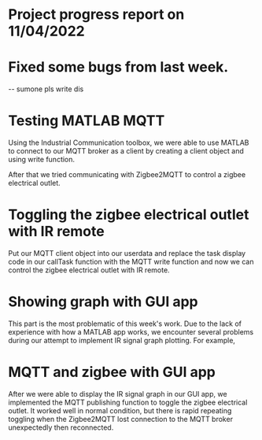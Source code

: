 # Project progress report on 11/04/2022

# Fixed some bugs from last week.
-- sumone pls write dis

# Testing MATLAB MQTT
Using the Industrial Communication toolbox, we were able to use MATLAB to connect to our MQTT broker as a client by creating a client object and using write function.

After that we tried communicating with Zigbee2MQTT to control a zigbee electrical outlet.

# Toggling the zigbee electrical outlet with IR remote
Put our MQTT client object into our userdata and replace the task display code in our callTask function with the MQTT write function and now we can control the zigbee electrical outlet with IR remote.

# Showing graph with GUI app
This part is the most problematic of this week's work. Due to the lack of experience with how a MATLAB app works, we encounter several problems during our attempt to implement IR signal graph plotting. For example, 

# MQTT and zigbee with GUI app
After we were able to display the IR signal graph in our GUI app, we implemented the MQTT publishing function to toggle the zigbee electrical outlet. It worked well in normal condition, but there is rapid repeating toggling when the Zigbee2MQTT lost connection to the MQTT broker unexpectedly then reconnected.